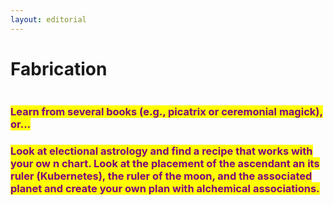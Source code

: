 ```yaml
---
layout: editorial
---
```


# Fabrication

<figure><img src="../../../../../../.gitbook/assets/pexels-btgl-♡-15643115.jpg" alt=""><figcaption></figcaption></figure>

### <mark style="color:purple;">Learn from several books (e.g., picatrix or ceremonial magick), or...</mark>

### <mark style="color:purple;">Look at electional astrology and find a recipe that works with your ow n chart. Look at the placement of the ascendant an its ruler (Kubernetes), the ruler of the moon, and the associated planet and create your own plan with alchemical associations.</mark>

